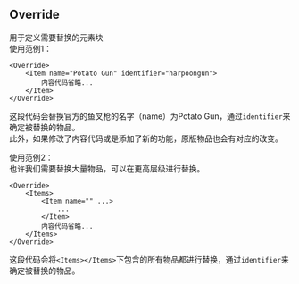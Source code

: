 ## Override
用于定义需要替换的元素块  
使用范例1：  

    <Override>
		<Item name="Potato Gun" identifier="harpoongun">
			内容代码省略...
		</Item>
	</Override>

这段代码会替换官方的鱼叉枪的名字（name）为Potato Gun，通过`identifier`来确定被替换的物品。  
此外，如果修改了内容代码或是添加了新的功能，原版物品也会有对应的改变。  

使用范例2：  
也许我们需要替换大量物品，可以在更高层级进行替换。  

    <Override>
        <Items>
            <Item name="" ...>
                ...
            </Item>
            内容代码省略...
        </Items>
    </Override>

这段代码会将`<Items></Items>`下包含的所有物品都进行替换，通过`identifier`来确定被替换的物品。  

